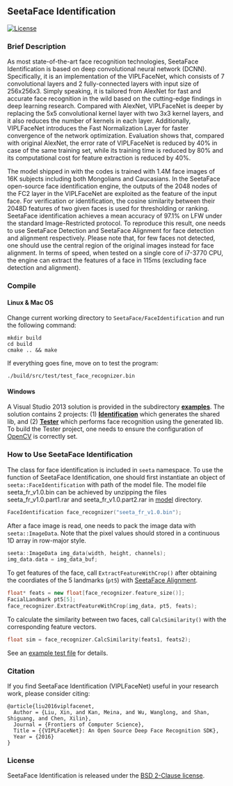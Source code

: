 ## SeetaFace Identification

[![License](https://img.shields.io/badge/license-BSD-blue.svg)](../LICENSE)

### Brief Description

As most state-of-the-art face recognition technologies, SeetaFace Identification is based on deep convolutional neural network (DCNN). Specifically, it is an implementation of the VIPLFaceNet, which consists of 7 convolutional layers and 2 fully-connected layers with input size of 256x256x3. Simply speaking, it is tailored from AlexNet for fast and accurate face recognition in the wild based on the cutting-edge findings in deep learning research. Compared with AlexNet, VIPLFaceNet is deeper by replacing the 5x5 convolutional kernel layer with two 3x3 kernel layers, and it also reduces the number of kernels in each layer. Additionally, VIPLFaceNet introduces the Fast Normalization Layer for faster convergence of the network optimization. Evaluation shows that, compared with original AlexNet, the error rate of VIPLFaceNet is reduced by 40% in case of the same training set, while its training time is reduced by 80% and its computational cost for feature extraction is reduced by 40%. 

The model shipped in with the codes is trained with 1.4M face images of 16K subjects including both Mongolians and Caucasians. In the SeetaFace open-source face identification engine, the outputs of the 2048 nodes of the FC2 layer in the VIPLFaceNet are exploited as the feature of the input face. For verification or identification, the cosine similarity between their 2048D features of two given faces is used for thresholding or ranking. SeetaFace identification achieves a mean accuracy of 97.1% on LFW under the standard Image-Restricted protocol. To reproduce this result, one needs to use SeetaFace Detection and SeetaFace Alignment for face detection and alignment respectively. Please note that, for few faces not detected, one should use the central region of the original images instead for face alignment. In terms of speed, when tested on a single core of i7-3770 CPU, the engine can extract the features of a face in 115ms (excluding face detection and alignment). 


### Compile
    
#### Linux & Mac OS

Change current working directory to `SeetaFace/FaceIdentification` and run the following command:

``` 
mkdir build
cd build
cmake .. && make
```

If everything goes fine, move on to test the program:
```
./build/src/test/test_face_recognizer.bin
```

#### Windows

A Visual Studio 2013 solution is provided in the subdirectory [**examples**](./examples). The solution contains 2 projects:
(1) [**Identification**](./examples/Identification) which generates the shared lib, and (2) [**Tester**](./examples/Tester)
which performs face recognition using the generated lib. To build the Tester project, one needs to ensure the configuration
of [OpenCV](http://opencv.org/) is correctly set.

### How to Use SeetaFace Identification

The class for face identification is included in `seeta` namespace. To use the 
function of SeetaFace Identification, one should first instantiate an object of 
`seeta::FaceIdentification` with path of the model file. The model file seeta_fr_v1.0.bin can be achieved by unzipping the files seeta_fr_v1.0.part1.rar and seeta_fr_v1.0.part2.rar in [model](./model) directory.  

```c++
FaceIdentification face_recognizer("seeta_fr_v1.0.bin");
```

After a face image is read, one needs to pack the image data with `seeta::ImageData`. 
Note that the pixel values should stored in a continuous 1D array in row-major 
style.

```c++
seeta::ImageData img_data(width, height, channels);
img_data.data = img_data_buf;
```

To get features of the face, call `ExtractFeatureWithCrop()` after obtaining the coordiates of the
5 landmarks (`pt5`) with [SeetaFace Alignment](https://github.com/seetaface/SeetaFaceEngine/tree/master/FaceAlignment).

```c++
float* feats = new float[face_recognizer.feature_size()];
FacialLandmark pt5[5];
face_recognizer.ExtractFeatureWithCrop(img_data, pt5, feats);
```

To calculate the similarity between two faces, call `CalcSimilarity()` with the corresponding feature vectors.

```c++
float sim = face_recognizer.CalcSimilarity(feats1, feats2);
```
See an [example test file](./src/test/test_face_recognizer.cpp) for details.

### Citation

If you find SeetaFace Identification (VIPLFaceNet) useful in your research work, please consider citing:

    @article{liu2016viplfacenet,
      Author = {Liu, Xin, and Kan, Meina, and Wu, Wanglong, and Shan, Shiguang, and Chen, Xilin},
      Journal = {Frontiers of Computer Science},
      Title = {{VIPLFaceNet}: An Open Source Deep Face Recognition SDK},
      Year = {2016}
    }

### License

SeetaFace Identification is released under the [BSD 2-Clause license](../LICENSE).
